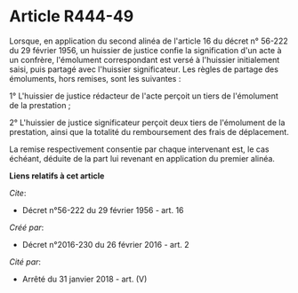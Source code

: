 # Article R444-49

Lorsque, en application du second alinéa de l'article 16 du décret n° 56-222 du 29 février 1956, un huissier de justice
confie la signification d'un acte à un confrère, l'émolument correspondant est versé à l'huissier initialement saisi, puis
partagé avec l'huissier significateur. Les règles de partage des émoluments, hors remises, sont les suivantes : 

1° L'huissier de justice rédacteur de l'acte perçoit un tiers de l'émolument de la prestation ; 

2° L'huissier de justice significateur perçoit deux tiers de l'émolument de la prestation, ainsi que la totalité du
remboursement des frais de déplacement. 

La remise respectivement consentie par chaque intervenant est, le cas échéant, déduite de la part lui revenant en application
du premier alinéa.

**Liens relatifs à cet article**

_Cite_:

  - Décret n°56-222 du 29 février 1956 - art. 16

_Créé par_:

  - Décret n°2016-230 du 26 février 2016 - art. 2

_Cité par_:

  - Arrêté du 31 janvier 2018 - art. (V)
